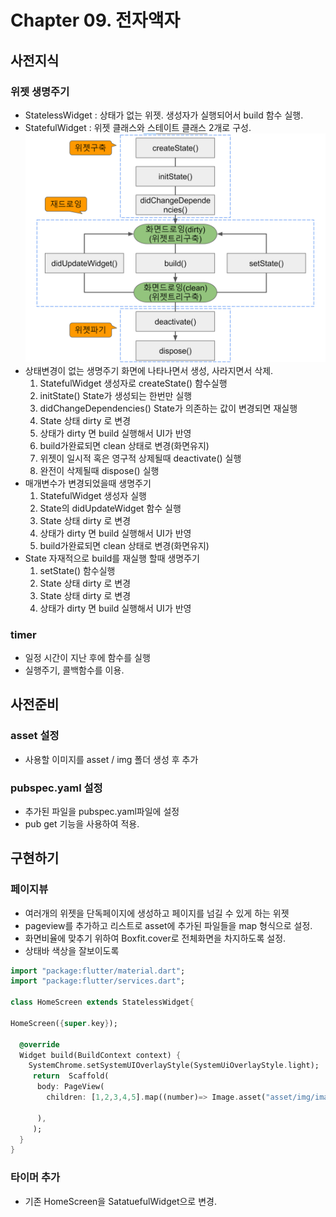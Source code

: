 # Chapter 09. 전자액자

##  사전지식
### 위젯 생명주기
- StatelessWidget : 상태가 없는 위젯. 생성자가 실행되어서 build 함수 실행.
- StatefulWidget : 위젯 클래스와 스테이트 클래스 2개로 구성.
 ![alt text](image.png)
- 상태변경이 없는 생명주기 화면에 나타나면서 생성, 사라지면서 삭제.
  1. StatefulWidget 생성자로 createState() 함수실행
  2. initState() State가 생성되는 한번만 실행
  3. didChangeDependencies() State가 의존하는 값이 변경되면 재실행
  4. State 상태 dirty 로 변경
  5. 상태가 dirty 면 build 실행해서 UI가 반영
  6. build가완료되면 clean 상태로 변경(화면유지)
  7. 위젯이 일시적 혹은 영구적 상제될때 deactivate() 실행
  8. 완전이 삭제될때 dispose() 실행
- 매개변수가 변경되었을때 생명주기
  1. StatefulWidget 생성자 실행
  2. State의 didUpdateWidget 함수 실행
  3. State 상태 dirty 로 변경
  4. 상태가 dirty 면 build 실행해서 UI가 반영
  5. build가완료되면 clean 상태로 변경(화면유지)
- State 자재적으로 build를 재실행 할때 생명주기
  1. setState() 함수실행
  2. State 상태 dirty 로 변경
  3. State 상태 dirty 로 변경
  4. 상태가 dirty 면 build 실행해서 UI가 반영
### timer
- 일정 시간이 지난 후에 함수를 실행
- 실행주기, 콜백함수를 이용.

## 사전준비
### asset 설정
- 사용할 이미지를 asset / img 폴더 생성 후 추가
### pubspec.yaml 설정
- 추가된 파일을 pubspec.yaml파일에 설정
- pub get 기능을 사용하여 적용.

  
## 구현하기
### 페이지뷰
- 여러개의 위젯을 단독페이지에 생성하고 페이지를 넘길 수 있게 하는 위젯
- pageview를 추가하고 리스트로 asset에 추가된 파일들을 map 형식으로 설정.
- 화면비율에 맞추기 위하여 Boxfit.cover로 전체화면을 차지하도록 설정.
- 상태바 색상을 잘보이도록 
```dart
import "package:flutter/material.dart";
import "package:flutter/services.dart";

class HomeScreen extends StatelessWidget{
 
HomeScreen({super.key});

  @override
  Widget build(BuildContext context) {
    SystemChrome.setSystemUIOverlayStyle(SystemUiOverlayStyle.light);
     return  Scaffold(
      body: PageView(
        children: [1,2,3,4,5].map((number)=> Image.asset("asset/img/image_$number.jpeg",fit:BoxFit.cover,),).toList(),

      ),
     );
  }
}
```
### 타이머 추가
- 기존 HomeScreen을 SatatuefulWidget으로 변경.
 
